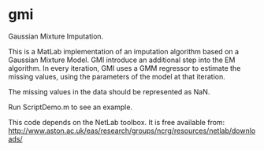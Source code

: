 # gmi
Gaussian Mixture Imputation.

This is a MatLab implementation of an imputation algorithm based on a Gaussian Mixture Model. GMI introduce an additional step into the EM algorithm. 
In every iteration, GMI uses a GMM regressor to estimate the missing values, using the parameters of the model at that iteration.

The missing values in the data should be represented as NaN.

Run ScriptDemo.m to see an example.

This code depends on the NetLab toolbox. It is free available from:
http://www.aston.ac.uk/eas/research/groups/ncrg/resources/netlab/downloads/

